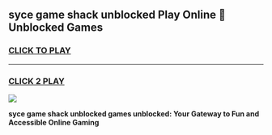 
## syce game shack unblocked Play Online 👋 Unblocked Games
<h3>
<a href="https://premium.freeplayer.one?title=syce_game_shack_unblocked&ref=19F">CLICK TO PLAY</a></h3>
<hr>

<h3>
<a href="https://premium.freeplayer.one?title=syce_game_shack_unblocked&ref=19F">CLICK 2 PLAY</a>
  
</h3>

<a href="https://premium.freeplayer.one?title=syce_game_shack_unblocked&ref=19F"><img src="https://clearcache.store/games.png"></a>


**syce game shack unblocked games unblocked: Your Gateway to Fun and Accessible Online Gaming**
